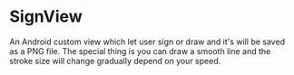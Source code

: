SignView
========

An Android custom view which let user sign or draw and it's will be saved as a PNG file.
The special thing is you can draw a smooth line and the stroke size will change gradually depend on your speed.

